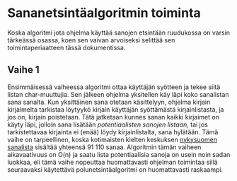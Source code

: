 # Sananetsintäalgoritmin toiminta

Koska algoritmi jota ohjelma käyttää sanojen etsintään ruudukossa on varsin tärkeässä osassa, koen sen vaivan arvoiseksi selittää sen toimintaperiaatteen tässä dokumentissa.

## Vaihe 1

Ensimmäisessä vaiheessa algoritmi ottaa käyttäjän syötteen ja tekee siitä listan char-muuttujia. Sen jälkeen ohjelma yksitellen käy läpi koko sanalistan sana sanalta. Kun yksittäinen sana otetaan käsittelyyn, ohjelma kirjain kirjaimelta tarkistaa löytyykö kirjain käyttäjän syöttämästä kirjainlistasta, ja jos on, kirjain poistetaan. Tätä jatketaan kunnes sanan kaikki kirjaimet on käyty läpi, jolloin sana lisätään *potentiaalisten sanojen listaan*, tai jos tarkistettavaa kirjainta ei (enää) löydy kirjainlistalta, sana hylätään. Tämä vaihe on tarpeellinen, koska kotimaisten kielten keskuksen [nykysuomen sanalista](http://kaino.kotus.fi/sanat/nykysuomi/) sisältää yhteensä 91&nbsp;110 sanaa. Algoritmin tämän vaiheen aikavaativuus on O(n) ja saatu lista potentiaalisia sanoja on usein noin sadan luokkaa, eli tämä vaihe nopeuttaa huomattavasti ohjelman toimintaa sillä seuraavaksi käytettävä polunetsintäalgoritmi on huomattavasti raskaampi.
